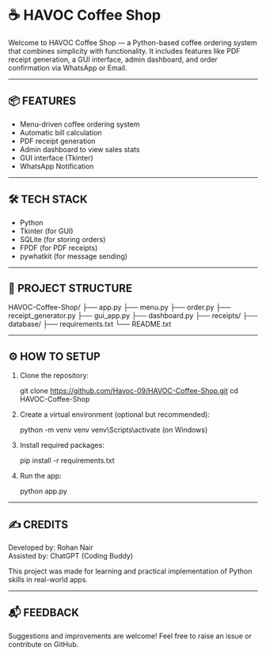 ☕ HAVOC Coffee Shop
=====================

Welcome to HAVOC Coffee Shop — a Python-based coffee ordering system that combines simplicity with functionality. It includes features like PDF receipt generation, a GUI interface, admin dashboard, and order confirmation via WhatsApp or Email.

---------------------------
📦 FEATURES
---------------------------
- Menu-driven coffee ordering system
- Automatic bill calculation
- PDF receipt generation
- Admin dashboard to view sales stats
- GUI interface (Tkinter)
- WhatsApp Notification

---------------------------
🛠 TECH STACK
---------------------------
- Python
- Tkinter (for GUI)
- SQLite (for storing orders)
- FPDF (for PDF receipts)
- pywhatkit (for message sending)

---------------------------
📁 PROJECT STRUCTURE
---------------------------
HAVOC-Coffee-Shop/
├── app.py
├── menu.py
├── order.py
├── receipt_generator.py
├── gui_app.py
├── dashboard.py
├── receipts/
├── database/
├── requirements.txt
└── README.txt

---------------------------
⚙️ HOW TO SETUP
---------------------------

1. Clone the repository:

   git clone https://github.com/Havoc-09/HAVOC-Coffee-Shop.git
   cd HAVOC-Coffee-Shop

2. Create a virtual environment (optional but recommended):

   python -m venv venv
   venv\Scripts\activate  (on Windows)

3. Install required packages:

   pip install -r requirements.txt

4. Run the app:

   python app.py

---------------------------
✍️ CREDITS
---------------------------

Developed by: Rohan Nair  
Assisted by: ChatGPT (Coding Buddy)

This project was made for learning and practical implementation of Python skills in real-world apps.

---------------------------
📬 FEEDBACK
---------------------------

Suggestions and improvements are welcome!
Feel free to raise an issue or contribute on GitHub.
